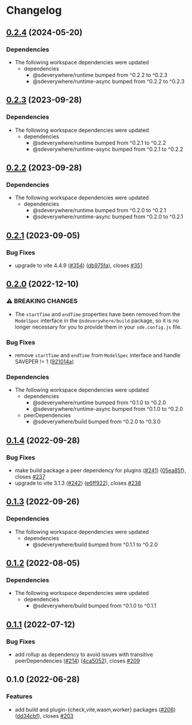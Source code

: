 # Changelog

## [0.2.4](https://github.com/climateinteractive/SDEverywhere/compare/plugin-worker-v0.2.3...plugin-worker-v0.2.4) (2024-05-20)


### Dependencies

* The following workspace dependencies were updated
  * dependencies
    * @sdeverywhere/runtime bumped from ^0.2.2 to ^0.2.3
    * @sdeverywhere/runtime-async bumped from ^0.2.2 to ^0.2.3

## [0.2.3](https://github.com/climateinteractive/SDEverywhere/compare/plugin-worker-v0.2.2...plugin-worker-v0.2.3) (2023-09-28)

### Dependencies

* The following workspace dependencies were updated
  * dependencies
    * @sdeverywhere/runtime bumped from ^0.2.1 to ^0.2.2
    * @sdeverywhere/runtime-async bumped from ^0.2.1 to ^0.2.2

## [0.2.2](https://github.com/climateinteractive/SDEverywhere/compare/plugin-worker-v0.2.1...plugin-worker-v0.2.2) (2023-09-28)


### Dependencies

* The following workspace dependencies were updated
  * dependencies
    * @sdeverywhere/runtime bumped from ^0.2.0 to ^0.2.1
    * @sdeverywhere/runtime-async bumped from ^0.2.0 to ^0.2.1

## [0.2.1](https://github.com/climateinteractive/SDEverywhere/compare/plugin-worker-v0.2.0...plugin-worker-v0.2.1) (2023-09-05)


### Bug Fixes

* upgrade to vite 4.4.9 ([#354](https://github.com/climateinteractive/SDEverywhere/issues/354)) ([db975fa](https://github.com/climateinteractive/SDEverywhere/commit/db975fa47705e22005d0c04500567d3480502f52)), closes [#351](https://github.com/climateinteractive/SDEverywhere/issues/351)

## [0.2.0](https://github.com/climateinteractive/SDEverywhere/compare/plugin-worker-v0.1.4...plugin-worker-v0.2.0) (2022-12-10)


### ⚠ BREAKING CHANGES

* The `startTime` and `endTime` properties have been removed from the `ModelSpec` interface in the `@sdeverywhere/build` package, so it is no longer necessary for you to provide them in your `sde.config.js` file.

### Bug Fixes

* remove `startTime` and `endTime` from `ModelSpec` interface and handle SAVEPER != 1 ([921014a](https://github.com/climateinteractive/SDEverywhere/commit/921014aeeda646a130ac324823ab5633d6abcdfa))


### Dependencies

* The following workspace dependencies were updated
  * dependencies
    * @sdeverywhere/runtime bumped from ^0.1.0 to ^0.2.0
    * @sdeverywhere/runtime-async bumped from ^0.1.0 to ^0.2.0
  * peerDependencies
    * @sdeverywhere/build bumped from ^0.2.0 to ^0.3.0

## [0.1.4](https://github.com/climateinteractive/SDEverywhere/compare/plugin-worker-v0.1.3...plugin-worker-v0.1.4) (2022-09-28)


### Bug Fixes

* make build package a peer dependency for plugins ([#241](https://github.com/climateinteractive/SDEverywhere/issues/241)) ([05ea85f](https://github.com/climateinteractive/SDEverywhere/commit/05ea85f256ceed064018cdfab1bd6d52a7dca735)), closes [#237](https://github.com/climateinteractive/SDEverywhere/issues/237)
* upgrade to vite 3.1.3 ([#242](https://github.com/climateinteractive/SDEverywhere/issues/242)) ([e6ff922](https://github.com/climateinteractive/SDEverywhere/commit/e6ff922f002411b83a9ab0688c5a65433b8f4d61)), closes [#238](https://github.com/climateinteractive/SDEverywhere/issues/238)

## [0.1.3](https://github.com/climateinteractive/SDEverywhere/compare/plugin-worker-v0.1.2...plugin-worker-v0.1.3) (2022-09-26)

### Dependencies

* The following workspace dependencies were updated
  * dependencies
    * @sdeverywhere/build bumped from ^0.1.1 to ^0.2.0


## [0.1.2](https://github.com/climateinteractive/SDEverywhere/compare/plugin-worker-v0.1.1...plugin-worker-v0.1.2) (2022-08-05)

### Dependencies

* The following workspace dependencies were updated
  * dependencies
    * @sdeverywhere/build bumped from ^0.1.0 to ^0.1.1

## [0.1.1](https://github.com/climateinteractive/SDEverywhere/compare/plugin-worker-v0.1.0...plugin-worker-v0.1.1) (2022-07-12)


### Bug Fixes

* add rollup as dependency to avoid issues with transitive peerDependencies ([#214](https://github.com/climateinteractive/SDEverywhere/issues/214)) ([4ca5052](https://github.com/climateinteractive/SDEverywhere/commit/4ca50521ddac2f6d9434b20cd272684bf26d95e2)), closes [#209](https://github.com/climateinteractive/SDEverywhere/issues/209)

## 0.1.0 (2022-06-28)


### Features

* add build and plugin-{check,vite,wasm,worker} packages ([#206](https://github.com/climateinteractive/SDEverywhere/issues/206)) ([dd34cbf](https://github.com/climateinteractive/SDEverywhere/commit/dd34cbfcc0b8b3fb1655c8aa64fb919f9757b8be)), closes [#203](https://github.com/climateinteractive/SDEverywhere/issues/203)
